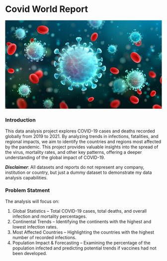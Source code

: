# Covid World Report
![](covidintro.png)

### Introduction
This data analysis project explores COVID-19 cases and deaths recorded globally from 2019 to 2021. 
By analyzing trends in infections, fatalities, and regional impacts, we aim to identify the countries and regions most affected by the pandemic. 
This project provides valuable insights into the spread of the virus, mortality rates, and other key patterns, offering a deeper understanding of the global impact of COVID-19.

_***Disclaimer***_: All datasets and reports do not represent any company, institution or country, but just a dummy dataset to demonstrate my data analysis capabilities.

### Problem Statment
The analysis will focus on:

1. Global Statistics – Total COVID-19 cases, total deaths, and overall infection and mortality percentages.
2. Continental Trends – Identifying the continents with the highest and lowest infection rates.
3. Most Affected Countries – Highlighting the countries with the highest number of recorded infections.
4. Population Impact & Forecasting – Examining the percentage of the population infected and predicting potential trends if vaccines had not been developed.
